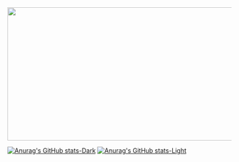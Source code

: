 <a href="https://www.gitanimals.org/en_US?utm_medium=image&utm_source=jeongminb933&utm_content=farm">
<img
  src="https://render.gitanimals.org/farms/jeongminb933"
  width="600"
  height="300"
/>
</a>

[![Anurag's GitHub stats-Dark](https://github-readme-stats.vercel.app/api?username=anuraghazra&show_icons=true&theme=dark#gh-dark-mode-only)](https://github.com/anuraghazra/github-readme-stats#gh-dark-mode-only)
[![Anurag's GitHub stats-Light](https://github-readme-stats.vercel.app/api?username=anuraghazra&show_icons=true&theme=default#gh-light-mode-only)](https://github.com/anuraghazra/github-readme-stats#gh-light-mode-only)

